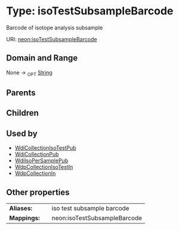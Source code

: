 
# Type: isoTestSubsampleBarcode


Barcode of isotope analysis subsample

URI: [neon:isoTestSubsampleBarcode](https://data.neonscience.org/isoTestSubsampleBarcode)


## Domain and Range

None ->  <sub>OPT</sub> [String](types/String.md)

## Parents


## Children


## Used by

 * [WdiCollectionIsoTestPub](WdiCollectionIsoTestPub.md)
 * [WdiCollectionPub](WdiCollectionPub.md)
 * [WdiIsoPerSamplePub](WdiIsoPerSamplePub.md)
 * [WdpCollectionIsoTestIn](WdpCollectionIsoTestIn.md)
 * [WdpCollectionIn](WdpCollectionIn.md)

## Other properties

|  |  |  |
| --- | --- | --- |
| **Aliases:** | | iso test subsample barcode |
| **Mappings:** | | neon:isoTestSubsampleBarcode |

